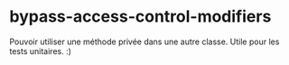 # bypass-access-control-modifiers
Pouvoir utiliser une méthode privée dans une autre classe.
Utile pour les tests unitaires. 
:)
